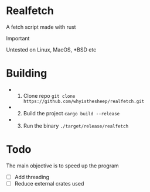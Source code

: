 # Realfetch
A fetch script made with rust

> [!IMPORTANT]
> Untested on Linux, MacOS, *BSD etc

# Building
- 1. Clone repo `git clone https://github.com/whyisthesheep/realfetch.git`
- 2. Build the project `cargo build --release`
- 3. Run the binary `./target/release/realfetch`

# Todo
The main objective is to speed up the program
- [ ] Add threading
- [ ] Reduce external crates used

